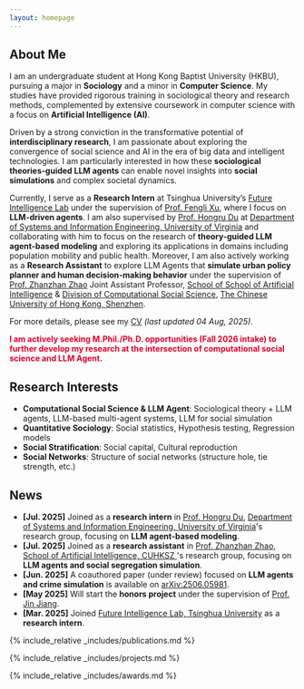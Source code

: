 ```yaml
---
layout: homepage
---
```


## About Me

I am an undergraduate student at Hong Kong Baptist University (HKBU), pursuing a major in **Sociology** and a minor in **Computer Science**. My studies have provided rigorous training in sociological theory and research methods, complemented by extensive coursework in computer science with a focus on **Artificial Intelligence (AI)**.

Driven by a strong conviction in the transformative potential of **interdisciplinary research**, I am passionate about exploring the convergence of social science and AI in the era of big data and intelligent technologies. I am particularly interested in how these **sociological theories-guided LLM agents** can enable novel insights into **social simulations** and complex societal dynamics.

Currently, I serve as a **Research Intern** at Tsinghua University’s <a href="https://fi.ee.tsinghua.edu.cn/" target="_blank" rel="noopener noreferrer">Future Intelligence Lab</a> under the supervision of <a href="https://fenglixu.github.io/" target="_blank" rel="noopener noreferrer">Prof. Fengli Xu</a>, where I focus on **LLM-driven agents**. I am also supervised by <a href="https://hongru94.github.io/" target="_blank" rel="noopener noreferrer">Prof. Hongru Du</a> at <a href="https://engineering.virginia.edu/sie" target="_blank" rel="noopener noreferrer">Department of Systems and Information Engineering, University of Virginia</a> and collaborating with him to focus on the research of **theory-guided LLM agent-based modeling** and exploring its applications in domains including population mobility and public health. Moreover, I am also actively working as a **Research Assistant** to explore LLM Agents that **simulate urban policy planner and human decision-making behavior** under the supervision of <a href="https://sai.cuhk.edu.cn/en/teacher/154" target="_blank" rel="noopener noreferrer">Prof. Zhanzhan Zhao</a> Joint Assistant Professor, <a href="https://sai.cuhk.edu.cn/en" target="_blank" rel="noopener noreferrer">School of School of Artificial Intelligence</a> & <a href="https://hss.cuhk.edu.cn/en/page/1350" target="_blank" rel="noopener noreferrer">Division of Computational Social Science</a>, <a href="https://www.cuhk.edu.cn/en" target="_blank" rel="noopener noreferrer">The Chinese University of Hong Kong, Shenzhen</a>.

For more details, please see my <a href="assets/LI_Haoyang_CV_20250804.pdf" target="_blank" rel="noopener noreferrer">CV</a> _(last updated 04 Aug, 2025)_.

<span style="color:#E4002B; font-weight: bold;">I am actively seeking M.Phil./Ph.D. opportunities (Fall 2026 intake) to further develop my research at the intersection of computational social science and LLM Agent.</span>

## Research Interests

- **Computational Social Science & LLM Agent**: Sociological theory + LLM agents, LLM-based multi-agent systems, LLM for social simulation
- **Quantitative Sociology**: Social statistics, Hypothesis testing, Regression models
- **Social Stratification**: Social capital, Cultural reproduction
- **Social Networks**: Structure of social networks (structure hole, tie strength, etc.)


## News

- **[Jul. 2025]** Joined as a **research intern** in  <a href="https://hongru94.github.io/" target="_blank" rel="noopener noreferrer">Prof. Hongru Du</a>, <a href="https://engineering.virginia.edu/sie" target="_blank" rel="noopener noreferrer">Department of Systems and Information Engineering, University of Virginia</a>'s research group, focusing on **LLM agent-based modeling**.
- **[Jul. 2025]** Joined as a **research assistant** in  <a href="https://sai.cuhk.edu.cn/en/teacher/154" target="_blank" rel="noopener noreferrer">Prof. Zhanzhan Zhao, School of Artificial Intelligence, CUHKSZ </a>'s research group, focusing on **LLM agents and social segregation simulation**.
- **[Jun. 2025]** A coauthored paper (under review) focused on **LLM agents and crime simulation** is available on <a href="https://arxiv.org/abs/2506.05981" target="_blank" rel="noopener noreferrer">arXiv:2506.05981</a>.
- **[May 2025]** Will start the **honors project** under the supervision of <a href="https://socweb.hkbu.edu.hk/people/academic-staff/jiang-jin.html" target="_blank" rel="noopener noreferrer">Prof. Jin Jiang</a>.
- **[Mar. 2025]** Joined <a href="https://fi.ee.tsinghua.edu.cn/" target="_blank" rel="noopener noreferrer">Future Intelligence Lab, Tsinghua University</a> as a **research intern**.

{% include_relative _includes/publications.md %}

{% include_relative _includes/projects.md %}

{% include_relative _includes/awards.md %}

<!--{% include_relative _includes/services.md %}-->
